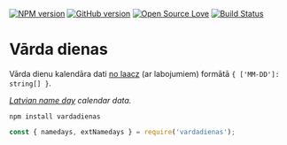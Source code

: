 [![NPM version](http://badge.fury.io/js/vardadienas.svg)](http://badge.fury.io/js/vardadienas)
[![GitHub version](https://badge.fury.io/gh/slikts%2Fvardadienas.svg)](https://badge.fury.io/gh/slikts%2Fvardadienas)
[![Open Source Love](https://badges.frapsoft.com/os/mit/mit.svg?v=102)](https://github.com/ellerbrock/open-source-badge/)
[![Build Status](https://travis-ci.org/slikts/vardadienas.svg?branch=master)](https://travis-ci.org/slikts/vardadienas)

# Vārda dienas

Vārda dienu kalendāra dati [no laacz][laacz-gist] (ar labojumiem) formātā `{ ['MM-DD']: string[] }`.

*[Latvian name day][wikipedia] calendar data.*

`npm install vardadienas`

```js
const { namedays, extNamedays } = require('vardadienas');
```

[laacz-gist]: https://gist.github.com/laacz/5cccb056a533dffb2165
[wikipedia]: https://en.wikipedia.org/wiki/Name_day#Latvia
